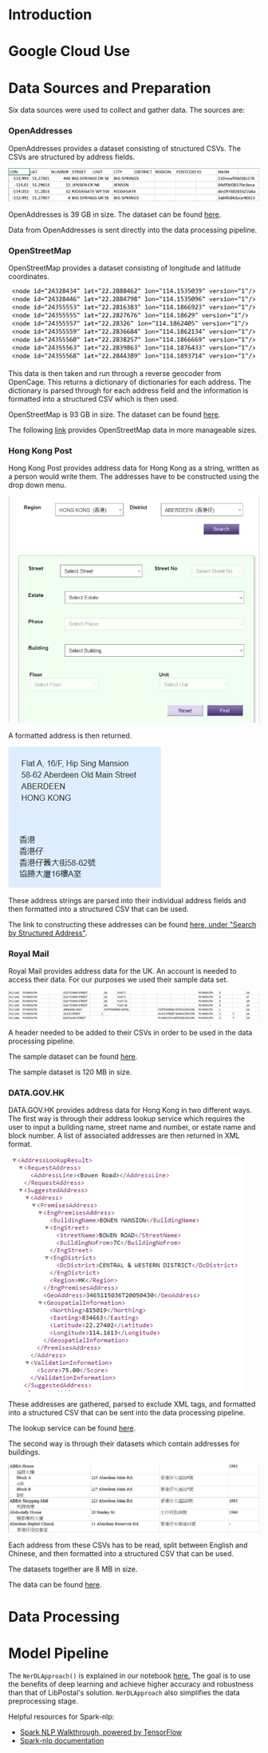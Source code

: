 # Introduction


# Google Cloud Use


# Data Sources and Preparation
Six data sources were used to collect and gather data. The sources are:

### OpenAddresses
OpenAddresses provides a dataset consisting of structured CSVs. The CSVs are structured by address fields.

![Structured CSV](Images/openaddresses.PNG)

OpenAddresses is 39 GB in size. The dataset can be found [here](https://results.openaddresses.io/).

Data from OpenAddresses is sent directly into the data processing pipeline.


### OpenStreetMap
OpenStreetMap provides a dataset consisting of longitude and latitude coordinates.

![Data](Images/openstreetmap.PNG)

This data is then taken and run through a reverse geocoder from OpenCage. This returns a dictionary of dictionaries for each address. The dictionary is parsed through for each address field and the information is formatted into a structured CSV which is then used.

OpenStreetMap is 93 GB in size. The dataset can be found [here](https://planet.openstreetmap.org/).

The following [link](https://extract.bbbike.org/) provides OpenStreetMap data in more manageable sizes.

### Hong Kong Post
Hong Kong Post provides address data for Hong Kong as a string, written as a person would write them. The addresses have to be constructed using the drop down menu.

![Dropdown](Images/hkpost.PNG)

A formatted address is then returned.

![String](Images/hkstring.PNG)

These address strings are parsed into their individual address fields and then formatted into a structured CSV that can be used.

The link to constructing these addresses can be found [here, under "Search by Structured Address"](https://www.hongkongpost.hk/correct_addressing/index.jsp?lang=en_US).

### Royal Mail
Royal Mail provides address data for the UK. An account is needed to access their data. For our purposes we used their sample data set.

![Sample](Images/royalmail.PNG)

A header needed to be added to their CSVs in order to be used in the data processing pipeline.

The sample dataset can be found [here](https://www.poweredbypaf.com/using-our-address-data/use-the-data-yourself/download-sample-data/).

The sample dataset is 120 MB in size.

### DATA.GOV.HK
DATA.GOV.HK provides address data for Hong Kong in two different ways. The first way is through their address lookup service which requires the user to input a building name, street name and number, or estate name and block number. A list of associated addresses are then returned in XML format.

![XML format](Images/datagov.PNG)

These addresses are gathered, parsed to exclude XML tags, and formatted into a structured CSV that can be sent into the data processing pipeline.

The lookup service can be found [here](https://data.gov.hk/en-data/dataset/hk-ogcio-st_div_02-als/resource/a62a0573-8afb-4dc8-86dc-70c9859cdf86).

The second way is through their datasets which contain addresses for buildings. 

![Building](Images/datagovhk.PNG)

Each address from these CSVs has to be read, split between English and Chinese, and then formatted into a structured CSV that can be used.

The datasets together are 8 MB in size.

The data can be found [here](https://data.gov.hk/en-data/dataset/hk-rvd-tsinfo_rvd-names-of-buildings).



# Data Processing


# Model Pipeline

The `NerDLApproach()` is explained in our notebook [here.](https://github.com/Beaver-2020/postal-parser/blob/master/training/NERDLApproach.ipynb) The goal is to use the benefits of deep learning and achieve higher accuracy and robustness than that of LibPostal's solution. `NerDLApproach` also simplifies the data preprocessing stage.

Helpful resources for Spark-nlp:
 - [Spark NLP Walkthrough, powered by TensorFlow](https://medium.com/@saif1988/spark-nlp-walkthrough-powered-by-tensorflow-9965538663fd)
 - [Spark-nlp documentation](https://nlp.johnsnowlabs.com/docs/en/quickstart)

